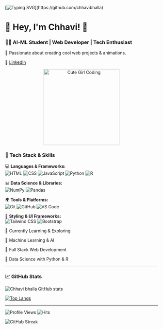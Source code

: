 [![Typing SVG](https://readme-typing-svg.herokuapp.com?font=Fira+Code&size=22&pause=1000&color=00FF00&background=000000&width=600&lines=Hello%2C+I'm+Chhavi!+%F0%9F%91%8B;AI-ML+Student+%7C+Web+Developer;;Always+Learning+New+Tech!)](https://github.com/chhavibhalla)

# 💜 Hey, I'm Chhavi! 🚀

### 👩‍💻 AI-ML Student | Web Developer | Tech Enthusiast  

🔹 Passionate about creating cool web projects & animations.  



 💼 [LinkedIn]((www.linkedin.com/in/chhavi-bhalla-6b7985319)) 

 <p align="center">
  <img src="https://pics.craiyon.com/2023-10-30/302e194633254bc8a8e05245ba61814d.webp" alt="Cute Girl Coding" width="250"/>
</p>



 


### 🚀 Tech Stack & Skills  



💻 **Languages & Frameworks:**  
![HTML](https://img.shields.io/badge/HTML-E34F26?style=for-the-badge&logo=html5&logoColor=white)
![CSS](https://img.shields.io/badge/CSS-1572B6?style=for-the-badge&logo=css3&logoColor=white)
![JavaScript](https://img.shields.io/badge/JavaScript-F7DF1E?style=for-the-badge&logo=javascript&logoColor=black)
![Python](https://img.shields.io/badge/Python-3776AB?style=for-the-badge&logo=python&logoColor=white)
![R](https://img.shields.io/badge/R-276DC3?style=for-the-badge&logo=r&logoColor=white)  




📊 **Data Science & Libraries:**  
![NumPy](https://img.shields.io/badge/NumPy-013243?style=for-the-badge&logo=numpy&logoColor=white)
![Pandas](https://img.shields.io/badge/Pandas-150458?style=for-the-badge&logo=pandas&logoColor=white)





🌍 **Tools & Platforms:**  
![Git](https://img.shields.io/badge/Git-F05032?style=for-the-badge&logo=git&logoColor=white)
![GitHub](https://img.shields.io/badge/GitHub-181717?style=for-the-badge&logo=github&logoColor=white)
![VS Code](https://img.shields.io/badge/VS%20Code-0078D4?style=for-the-badge&logo=visual-studio-code&logoColor=white)


🎨 **Styling & UI Frameworks:**  
![Tailwind CSS](https://img.shields.io/badge/Tailwind%20CSS-38B2AC?style=for-the-badge&logo=tailwind-css&logoColor=white)
![Bootstrap](https://img.shields.io/badge/Bootstrap-563D7C?style=for-the-badge&logo=bootstrap&logoColor=white)  






🌱 Currently Learning & Exploring



🔹 Machine Learning & AI

🔹 Full Stack Web Development

🔹 Data Science with Python & R


---  



### 📈 GitHub Stats  
![Chhavi bhalla GitHub stats](https://github-readme-stats.vercel.app/api?username=Chhavibhalla&show_icons=true&theme=radical)


[![Top Langs](https://github-readme-stats.vercel.app/api/top-langs/?username=chhavibhalla&layout=compact&theme=radical)](https://github.com/chhavibhalla/github-readme-stats)  

---  

![Profile Views](https://komarev.com/ghpvc/?username=chhavibhalla&color=blue)
![Hits](https://hits.seeyoufarm.com/api/count/incr/badge.svg?url=https://github.com/chhavibhalla/&count_bg=%2379C83D&title_bg=%23555555&icon=github.svg&icon_color=%23FFFFFF&title=Profile+Views&edge_flat=false)



![GitHub Streak](https://streak-stats.demolab.com/?user=chhavibhalla&theme=radical)




